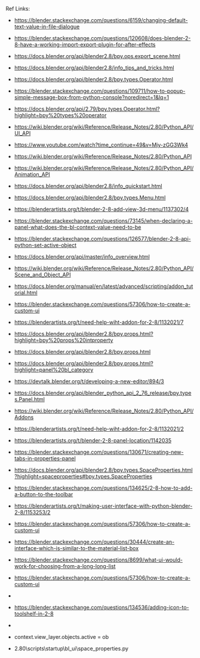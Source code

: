 Ref Links:

 * https://blender.stackexchange.com/questions/6159/changing-default-text-value-in-file-dialogue
 * https://blender.stackexchange.com/questions/120608/does-blender-2-8-have-a-working-import-export-plugin-for-after-effects
 * https://docs.blender.org/api/blender2.8/bpy.ops.export_scene.html
 * https://docs.blender.org/api/blender2.8/info_tips_and_tricks.html
 * https://docs.blender.org/api/blender2.8/bpy.types.Operator.html
 * https://blender.stackexchange.com/questions/109711/how-to-popup-simple-message-box-from-python-console?noredirect=1&lq=1
 * https://docs.blender.org/api/2.79/bpy.types.Operator.html?highlight=bpy%20types%20operator
 * https://wiki.blender.org/wiki/Reference/Release_Notes/2.80/Python_API/UI_API
 * https://www.youtube.com/watch?time_continue=49&v=Mjy-zGG3Wk4
 * https://wiki.blender.org/wiki/Reference/Release_Notes/2.80/Python_API
 * https://wiki.blender.org/wiki/Reference/Release_Notes/2.80/Python_API/Animation_API
 * https://docs.blender.org/api/blender2.8/info_quickstart.html
 * https://docs.blender.org/api/blender2.8/bpy.types.Menu.html
 * https://blenderartists.org/t/blender-2-8-add-view-3d-menu/1137302/4
 * https://blender.stackexchange.com/questions/73145/when-declaring-a-panel-what-does-the-bl-context-value-need-to-be
 * https://blender.stackexchange.com/questions/126577/blender-2-8-api-python-set-active-object
 * https://docs.blender.org/api/master/info_overview.html
 * https://wiki.blender.org/wiki/Reference/Release_Notes/2.80/Python_API/Scene_and_Object_API
 * https://docs.blender.org/manual/en/latest/advanced/scripting/addon_tutorial.html
 * https://blender.stackexchange.com/questions/57306/how-to-create-a-custom-ui
 * https://blenderartists.org/t/need-help-wiht-addon-for-2-8/1132021/7
 * https://docs.blender.org/api/blender2.8/bpy.props.html?highlight=bpy%20props%20intproperty
 * https://docs.blender.org/api/blender2.8/bpy.props.html
 * https://docs.blender.org/api/blender2.8/bpy.props.html?highlight=panel%20bl_category
 * https://devtalk.blender.org/t/developing-a-new-editor/894/3
 * https://docs.blender.org/api/blender_python_api_2_76_release/bpy.types.Panel.html
 * https://wiki.blender.org/wiki/Reference/Release_Notes/2.80/Python_API/Addons
 * https://blenderartists.org/t/need-help-wiht-addon-for-2-8/1132021/2
 * https://blenderartists.org/t/blender-2-8-panel-location/1142035
 * https://blender.stackexchange.com/questions/130671/creating-new-tabs-in-properties-panel
 * https://docs.blender.org/api/blender2.8/bpy.types.SpaceProperties.html?highlight=spaceproperties#bpy.types.SpaceProperties
 * https://blender.stackexchange.com/questions/134625/2-8-how-to-add-a-button-to-the-toolbar
 

 * https://blenderartists.org/t/making-user-interface-with-python-blender-2-8/1153253/2
 * https://blender.stackexchange.com/questions/57306/how-to-create-a-custom-ui
 * https://blender.stackexchange.com/questions/30444/create-an-interface-which-is-similar-to-the-material-list-box
 * https://blender.stackexchange.com/questions/8699/what-ui-would-work-for-choosing-from-a-long-long-list
 * https://blender.stackexchange.com/questions/57306/how-to-create-a-custom-ui
 * 
 * https://blender.stackexchange.com/questions/134536/adding-icon-to-toolshelf-in-2-8
 * 




 * context.view_layer.objects.active = ob
 * 2.80\scripts\startup\bl_ui\space_properties.py